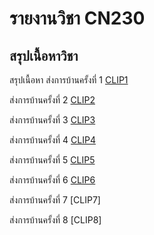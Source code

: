 # รายงานวิชา CN230
## สรุปเนื้อหาวิชา

สรุปเนื้อหา
ส่งการบ้านครั้งที่ 1
[CLIP1](https://youtu.be/IyKyMtiQF5Q)

ส่งการบ้านครั้งที่ 2
[CLIP2](https://youtu.be/AhHoyF2xnng)

ส่งการบ้านครั้งที่ 3
[CLIP3](https://youtu.be/nflcyI8XoiA)

ส่งการบ้านครั้งที่ 4
[CLIP4](https://youtu.be/bEka1oMBni0)

ส่งการบ้านครั้งที่ 5
[CLIP5](https://youtu.be/tH1uvTTxsqw)

ส่งการบ้านครั้งที่ 6
[CLIP6](https://youtu.be/73PG4tqJF4I)

ส่งการบ้านครั้งที่ 7
[CLIP7]

ส่งการบ้านครั้งที่ 8
[CLIP8]






